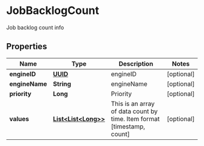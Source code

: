

# JobBacklogCount

Job backlog count info
## Properties

Name | Type | Description | Notes
------------ | ------------- | ------------- | -------------
**engineID** | [**UUID**](UUID.md) | engineID |  [optional]
**engineName** | **String** | engineName |  [optional]
**priority** | **Long** | Priority |  [optional]
**values** | [**List&lt;List&lt;Long&gt;&gt;**](List.md) | This is an array of data count by time. Item format [timestamp, count] |  [optional]



